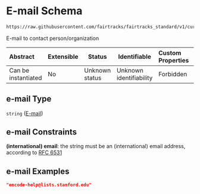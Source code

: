 # E-mail Schema

```txt
https://raw.githubusercontent.com/fairtracks/fairtracks_standard/v1/current/json/schema/fairtracks_contact.schema.json#/properties/e-mail
```

E-mail to contact person/organization


| Abstract            | Extensible | Status         | Identifiable            | Custom Properties | Additional Properties | Access Restrictions | Defined In                                                                                               |
| :------------------ | ---------- | -------------- | ----------------------- | :---------------- | --------------------- | ------------------- | -------------------------------------------------------------------------------------------------------- |
| Can be instantiated | No         | Unknown status | Unknown identifiability | Forbidden         | Allowed               | none                | [fairtracks_contact.schema.json\*](../json/schema/fairtracks_contact.schema.json "open original schema") |

## e-mail Type

`string` ([E-mail](fairtracks_contact-properties-e-mail.md))

## e-mail Constraints

**(international) email**: the string must be an (international) email address, according to [RFC 6531](https://tools.ietf.org/html/rfc6531 "check the specification")

## e-mail Examples

```json
"encode-help@lists.stanford.edu"
```
